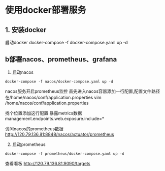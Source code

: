 # 使用docker部署服务

## 1. 安装docker

启动docker
docker-compose -f docker-compose.yaml up -d

## b部署nacos、prometheus、grafana

1. 启动nacos
```shell
docker-compose -f nacos/docker-compose.yaml up -d
```

nacos服务开启prometheus监控
首先进入nacos容器添加一行配置,配置文件路径在/home/nacos/conf/application.properties
vim /home/nacos/conf/application.properties

找个位置添加这行配置  暴露metrics数据
management.endpoints.web.exposure.include=*

访问nacos的prometheus数据
http://120.79.136.81:8848/nacos/actuator/prometheus

2. 启动prometheus
```shell
docker-compose -f prometheus/docker-compose.yaml up -d
```

查看看板
http://120.79.136.81:9090/targets
